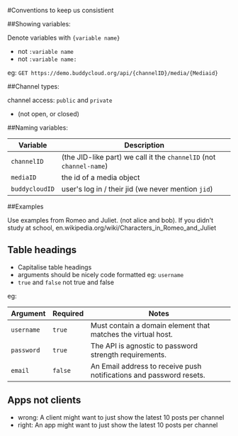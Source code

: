 #Conventions to keep us consistient

##Showing variables:

Denote variables with `{variable name}`

- not `:variable name`
- not `:variable name:`

eg: `GET https://demo.buddycloud.org/api/{channelID}/media/{Mediaid}`

##Channel types:

channel access: `public` and `private`

- (not open, or closed)

##Naming variables:

Variable | Description
---------|------------
`channelID`| (the JID-like part) we call it the `channelID` (not `channel-name`)
`mediaID` | the id of a media object
`buddycloudID`| user's log in / their jid (we never mention `jid`)

##Examples

Use examples from Romeo and Juliet. (not alice and bob). If you didn't study at school, en.wikipedia.org/wiki/Characters_in_Romeo_and_Juliet 

## Table headings 

* Capitalise table headings
* arguments should be nicely code formatted eg: `username`
* `true` and `false`  not true and false

eg:

Argument   | Required | Notes
---------- | -------- |------------
`username`   | `true`     | Must contain a domain element that matches the virtual host.
`password`   | `true`     | The API is agnostic to password strength requirements.
`email`      | `false`    | An Email address to receive push notifications and password resets.

## Apps not clients

* wrong: A client might want to just show the latest 10 posts per channel
* right: An app might want to just show the latest 10 posts per channel
